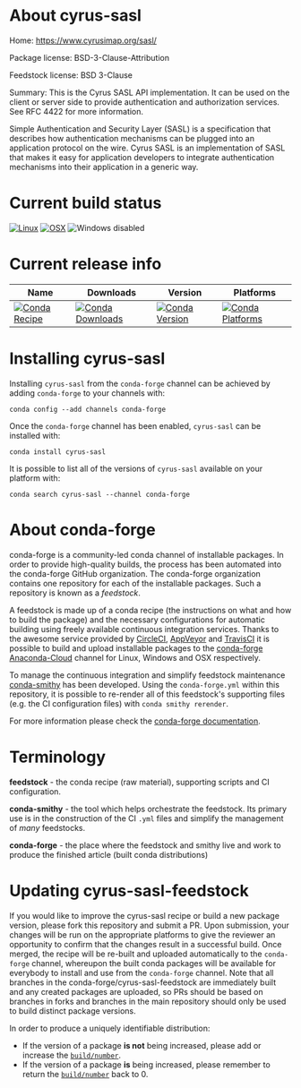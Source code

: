 About cyrus-sasl
================

Home: https://www.cyrusimap.org/sasl/

Package license: BSD-3-Clause-Attribution

Feedstock license: BSD 3-Clause

Summary: This is the Cyrus SASL API implementation. It can be used on the client or server side to provide
authentication and authorization services. See RFC 4422 for more information.


Simple Authentication and Security Layer (SASL) is a specification that describes how
authentication mechanisms can be plugged into an application protocol on the wire. Cyrus
SASL is an implementation of SASL that makes it easy for application developers to integrate
authentication mechanisms into their application in a generic way.


Current build status
====================

[![Linux](https://img.shields.io/circleci/project/github/conda-forge/cyrus-sasl-feedstock/master.svg?label=Linux)](https://circleci.com/gh/conda-forge/cyrus-sasl-feedstock)
[![OSX](https://img.shields.io/travis/conda-forge/cyrus-sasl-feedstock/master.svg?label=macOS)](https://travis-ci.org/conda-forge/cyrus-sasl-feedstock)
![Windows disabled](https://img.shields.io/badge/Windows-disabled-lightgrey.svg)

Current release info
====================

| Name | Downloads | Version | Platforms |
| --- | --- | --- | --- |
| [![Conda Recipe](https://img.shields.io/badge/recipe-cyrus--sasl-green.svg)](https://anaconda.org/conda-forge/cyrus-sasl) | [![Conda Downloads](https://img.shields.io/conda/dn/conda-forge/cyrus-sasl.svg)](https://anaconda.org/conda-forge/cyrus-sasl) | [![Conda Version](https://img.shields.io/conda/vn/conda-forge/cyrus-sasl.svg)](https://anaconda.org/conda-forge/cyrus-sasl) | [![Conda Platforms](https://img.shields.io/conda/pn/conda-forge/cyrus-sasl.svg)](https://anaconda.org/conda-forge/cyrus-sasl) |

Installing cyrus-sasl
=====================

Installing `cyrus-sasl` from the `conda-forge` channel can be achieved by adding `conda-forge` to your channels with:

```
conda config --add channels conda-forge
```

Once the `conda-forge` channel has been enabled, `cyrus-sasl` can be installed with:

```
conda install cyrus-sasl
```

It is possible to list all of the versions of `cyrus-sasl` available on your platform with:

```
conda search cyrus-sasl --channel conda-forge
```


About conda-forge
=================

conda-forge is a community-led conda channel of installable packages.
In order to provide high-quality builds, the process has been automated into the
conda-forge GitHub organization. The conda-forge organization contains one repository
for each of the installable packages. Such a repository is known as a *feedstock*.

A feedstock is made up of a conda recipe (the instructions on what and how to build
the package) and the necessary configurations for automatic building using freely
available continuous integration services. Thanks to the awesome service provided by
[CircleCI](https://circleci.com/), [AppVeyor](https://www.appveyor.com/)
and [TravisCI](https://travis-ci.org/) it is possible to build and upload installable
packages to the [conda-forge](https://anaconda.org/conda-forge)
[Anaconda-Cloud](https://anaconda.org/) channel for Linux, Windows and OSX respectively.

To manage the continuous integration and simplify feedstock maintenance
[conda-smithy](https://github.com/conda-forge/conda-smithy) has been developed.
Using the ``conda-forge.yml`` within this repository, it is possible to re-render all of
this feedstock's supporting files (e.g. the CI configuration files) with ``conda smithy rerender``.

For more information please check the [conda-forge documentation](https://conda-forge.org/docs/).

Terminology
===========

**feedstock** - the conda recipe (raw material), supporting scripts and CI configuration.

**conda-smithy** - the tool which helps orchestrate the feedstock.
                   Its primary use is in the construction of the CI ``.yml`` files
                   and simplify the management of *many* feedstocks.

**conda-forge** - the place where the feedstock and smithy live and work to
                  produce the finished article (built conda distributions)


Updating cyrus-sasl-feedstock
=============================

If you would like to improve the cyrus-sasl recipe or build a new
package version, please fork this repository and submit a PR. Upon submission,
your changes will be run on the appropriate platforms to give the reviewer an
opportunity to confirm that the changes result in a successful build. Once
merged, the recipe will be re-built and uploaded automatically to the
`conda-forge` channel, whereupon the built conda packages will be available for
everybody to install and use from the `conda-forge` channel.
Note that all branches in the conda-forge/cyrus-sasl-feedstock are
immediately built and any created packages are uploaded, so PRs should be based
on branches in forks and branches in the main repository should only be used to
build distinct package versions.

In order to produce a uniquely identifiable distribution:
 * If the version of a package **is not** being increased, please add or increase
   the [``build/number``](https://conda.io/docs/user-guide/tasks/build-packages/define-metadata.html#build-number-and-string).
 * If the version of a package **is** being increased, please remember to return
   the [``build/number``](https://conda.io/docs/user-guide/tasks/build-packages/define-metadata.html#build-number-and-string)
   back to 0.
